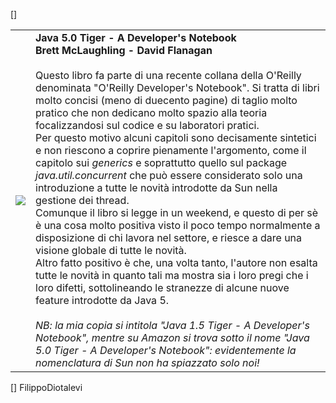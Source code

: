 [<html>]
<table cellpadding="10">
<tr>
<td>
<img src="http://www.oreilly.com/catalog/covers/javaadn.s.gif">
</td>
<td valign="top">
<b>Java 5.0 Tiger - A Developer's Notebook</b><br/>
<b>Brett McLaughling - David Flanagan</b><br/><br/>
Questo libro fa parte di una recente collana della O'Reilly denominata "O'Reilly Developer's Notebook". Si tratta di libri molto concisi (meno di duecento pagine)
di taglio molto pratico che non dedicano molto spazio alla teoria focalizzandosi sul codice e su laboratori pratici.<br/>
Per questo motivo alcuni capitoli sono decisamente sintetici e non riescono a coprire pienamente l'argomento, come il capitolo sui <i>generics</i> e soprattutto quello sul package <i>java.util.concurrent</i> che può essere considerato solo una introduzione a tutte le novità introdotte da Sun nella gestione dei thread.<br/>
Comunque il libro si legge in un weekend, e questo di per sè è una cosa molto positiva visto il poco tempo normalmente a disposizione di chi lavora nel settore, e riesce a dare una visione globale di tutte le novità.<br/>
Altro fatto positivo è che, una volta tanto, l'autore non esalta tutte le novità in quanto tali ma mostra sia i loro pregi che i loro difetti, sottolineando le stranezze di alcune nuove feature introdotte da Java 5.
<br/><br/>
<i>NB:<i> la mia copia si intitola "Java 1.5 Tiger - A Developer's Notebook", mentre su Amazon si trova sotto il nome "Java 5.0 Tiger - A Developer's Notebook": evidentemente la nomenclatura di Sun non ha spiazzato solo noi!
</td>
</tr>
</table>
[</html>]
FilippoDiotalevi
